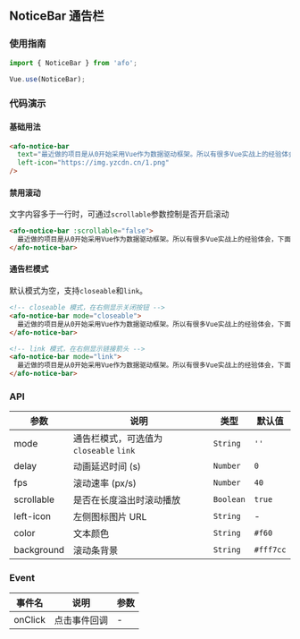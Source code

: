 ## NoticeBar 通告栏

### 使用指南
``` javascript
import { NoticeBar } from 'afo';

Vue.use(NoticeBar);
```

### 代码演示

#### 基础用法

```html
<afo-notice-bar
  text="最近做的项目是从0开始采用Vue作为数据驱动框架。所以有很多Vue实战上的经验体会，下面就专门拿几个常用的但难度不高的VUe功能说"
  left-icon="https://img.yzcdn.cn/1.png"
/>
```

#### 禁用滚动
文字内容多于一行时，可通过`scrollable`参数控制是否开启滚动

```html
<afo-notice-bar :scrollable="false">
  最近做的项目是从0开始采用Vue作为数据驱动框架。所以有很多Vue实战上的经验体会，下面就专门拿几个常用的但难度不高的VUe功能说
</afo-notice-bar>
```

#### 通告栏模式
默认模式为空，支持`closeable`和`link`。

```html
<!-- closeable 模式，在右侧显示关闭按钮 -->
<afo-notice-bar mode="closeable">
  最近做的项目是从0开始采用Vue作为数据驱动框架。所以有很多Vue实战上的经验体会，下面就专门拿几个常用的但难度不高的VUe功能说
</afo-notice-bar>

<!-- link 模式，在右侧显示链接箭头 -->
<afo-notice-bar mode="link">
  最近做的项目是从0开始采用Vue作为数据驱动框架。所以有很多Vue实战上的经验体会，下面就专门拿几个常用的但难度不高的VUe功能说
</afo-notice-bar>
```

### API

| 参数 | 说明 | 类型 | 默认值 |
|-----------|-----------|-----------|-------------|
| mode | 通告栏模式，可选值为 `closeable` `link` | `String` | `''` |
| delay | 动画延迟时间 (s) | `Number` | `0` |
| fps | 滚动速率 (px/s) | `Number` | `40` |
| scrollable | 是否在长度溢出时滚动播放 | `Boolean` | `true` |
| left-icon | 左侧图标图片 URL | `String` | - |
| color | 文本颜色 | `String` | `#f60` |
| background | 滚动条背景 | `String` | `#fff7cc` |

### Event

| 事件名 | 说明 | 参数 |
|-----------|-----------|-----------|
| onClick | 点击事件回调 | - |
